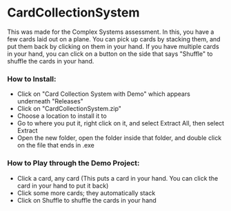 # CardCollectionSystem
This was made for the Complex Systems assessment. In this, you have a few cards laid out on a plane. You can pick up cards by stacking them, and put them back by clicking on them in your hand. If you have multiple cards in your hand, you can click on a button on the side that says "Shuffle" to shuffle the cards in your hand.

### How to Install:
+ Click on "Card Collection System with Demo" which appears underneath "Releases"
+ Click on "CardCollectionSystem.zip"
+ Choose a location to install it to
+ Go to where you put it, right click on it, and select Extract All, then select Extract
+ Open the new folder, open the folder inside that folder, and double click on the file that ends in .exe

### How to Play through the Demo Project:
+ Click a card, any card (This puts a card in your hand. You can click the card in your hand to put it back)
+ Click some more cards; they automatically stack
+ Click on Shuffle to shuffle the cards in your hand
